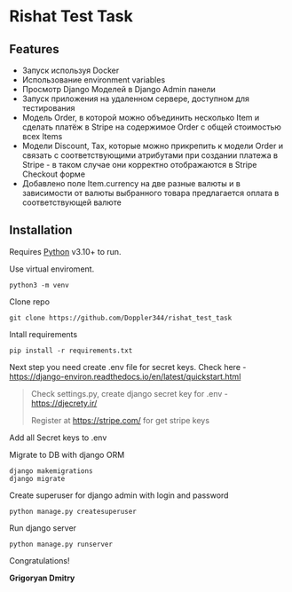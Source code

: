 # Rishat Test Task


## Features
- Запуск используя Docker
- Использование environment variables
- Просмотр Django Моделей в Django Admin панели
- Запуск приложения на удаленном сервере, доступном для тестирования
- Модель Order, в которой можно объединить несколько Item и сделать платёж в Stripe на содержимое Order c общей стоимостью всех Items
- Модели Discount, Tax, которые можно прикрепить к модели Order и связать с соответствующими атрибутами при создании платежа в Stripe - в таком случае они корректно отображаются в Stripe Checkout форме
- Добавлено поле Item.currency на две разные валюты и в зависимости от валюты выбранного товара предлагается оплата в соответствующей валюте


## Installation

Requires [Python](https://www.python.org//) v3.10+ to run.

Use virtual enviroment.

```
python3 -m venv
```

Clone repo 

```
git clone https://github.com/Doppler344/rishat_test_task
```
Intall requirements

```
pip install -r requirements.txt
```
Next step you need create .env file for secret keys. Check here - https://django-environ.readthedocs.io/en/latest/quickstart.html 
> Check settings.py, create django secret key for .env - https://djecrety.ir/
> 
> Register at https://stripe.com/ for get stripe keys

Add all Secret keys to .env



Migrate to DB with django ORM

```
django makemigrations
django migrate
```

Create superuser for django admin with login and password
```
python manage.py createsuperuser
```
Run django server
```
python manage.py runserver
```

Congratulations!

**Grigoryan Dmitry**
